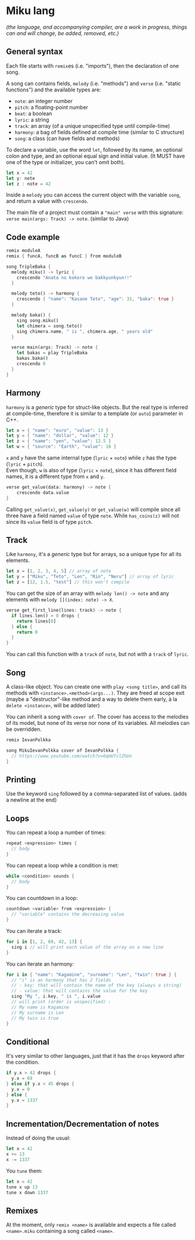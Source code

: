 # Miku lang

*(the language, and accompanying compiler, are a work in progress, things can and will change, be added, removed, etc.)*

## General syntax

Each file starts with `remix`es (i.e. "imports"), then the declaration of one song.

A song can contains fields, `melody` (i.e. "methods") and `verse` (i.e. "static functions") and the available types are:
- `note`: an integer number
- `pitch`: a floating-point number
- `beat`: a boolean
- `lyric`: a string
- `track`: an array (of a unique unspecified type until compile-time)
- `harmony`: a bag of fields defined at compile time (similar to C structure)
- `song`: a class (can have fields and methods)

To declare a variable, use the word `let`, followed by its name, an optional colon and type, and an optional equal sign and initial value. (It MUST have one of the type or initializer, you can't omit both).
```rs
let x = 42
let y: note
let z : note = 42
```

Inside a `melody` you can access the current object with the variable `song`, and return a value with `crescendo`.

The main file of a project must contain a `"main" verse` with this signature: `verse main(args: Track) -> note`. (similar to Java)

## Code example

```rs
remix moduleA
remix { funcA, funcB as funcC } from moduleB

song TripleBaka {
  melody miku() -> lyric {
    crescendo "Anata no kokoro wo bakkyunkyun!!"
  }

  melody teto() -> harmony {
    crescendo { "name": "Kasane Teto", "age": 31, "baka": true }
  }

  melody baka() {
    sing song.miku()
    let chimera = song.teto()
    sing chimera.name, " is ", chimera.age, " years old"
  }

  verse main(args: Track) -> note {
    let bakas = play TripleBaka
    bakas.baka()
    crescendo 0
  }
}
```

## Harmony

`harmony` is a *generic* type for struct-like objects. But the real type is inferred at compile-time, therefore it is similar to a template (or `auto`) parameter in C++.

```rs
let x = { "name": "euro", "value": 13 }
let y = { "name": "dollar", "value": 12 }
let z = { "name": "yen", "value": 12.5 }
let w = { "source": "Earth", "value": 16 }
```

`x` and `y` have the same internal type (`lyric` + `note`) while `z` has the type (`lyric` + `pitch`). \
Even though, `w` is also of type (`lyric` + `note`), since it has different field names, it is a different type from `x` and `y`.

```rs
verse get_value(data: harmony) -> note {
    crescendo data.value
}
```
Calling `get_value(x)`, `get_value(y)` or `get_value(w)` will compile since all three have a field named `value` of type `note`. While `has_coins(z)` will not since its `value` field is of type `pitch`.

## Track

Like `harmony`, it's a *generic* type but for arrays, so a unique type for all its elements.

```rs
let x = [1, 2, 3, 4, 5] // array of note
let y = ["Miku", "Teto", "Len", "Rin", "Neru"] // array of lyric
let z = [12, 1.5, "test"] // this won't compile
```

You can get the size of an array with `melody len() -> note` and any elements with `melody [](index: note) -> X`.

```rs
verse get_first_line(lines: track) -> note {
  if lines.len() > 0 drops {
    return lines[0]
  } else {
    return 0
  }
}
```
You can call this function with a `track` of `note`, but not with a `track` of `lyric`.

## Song

A class-like object. You can create one with `play <song title>`, and call its methods with `<instance>.<method>(args...)`.
They are freed at scope exit (maybe a "destructor"-like method and a way to delete them early, à la `delete <instance>`, will be added later)

You can inherit a song with `cover of`. The cover has access to the melodies of its model, but none of its verse nor none of its variables. All melodies can be overridden.

```rs
remix IevanPolkka

song MikuIevanPolkka cover of IevanPolkka {
  // https://www.youtube.com/watch?v=6qmUTclZhUo
}
```

## Printing

Use the keyword `sing` followed by a comma-separated list of values. (adds a newline at the end)

## Loops

You can repeat a loop a number of times:
```rs
repeat <expression> times {
  // body
}
```

You can repeat a loop while a condition is met:
```rs
while <condition> sounds {
  // body
}
```

You can countdown in a loop:
```rs
countdown <variable> from <expression> {
  // "variable" contains the decreasing value
}
```

You can iterate a track:
```rs
for i in [1, 2, 69, 42, 13] {
  sing i // will print each value of the array on a new line
}
```

You can iterate an harmony:
```rs
for i in { "name": "Kagamine", "surname": "Len", "twin": true } {
  // "i" is an harmony that has 2 fields
  // - key: that will contain the name of the key (always a string)
  // - value: that will contains the value for the key
  sing "My ", i.key, " is ", i.value
  // will print (order is unspecified) :
  // My name is Kagamine
  // My surname is Len
  // My twin is true
}
```

## Conditional

It's very similar to other languages, just that it has the `drops` keyword after the condition.

```rs
if y.x > 42 drops {
  y.x = 69
} else if y.x < 45 drops {
  y.x = 0
} else {
  y.x = 1337
}
```

## Incrementation/Decrementation of notes

Instead of doing the usual:
```rs
let x = 42
x += 13
x -= 1337
```
You `tune` them:
```rs
let x = 42
tune x up 13
tune x down 1337
```

## Remixes

At the moment, only `remix <name>` is available and expects a file called `<name>.miku` containing a song called `<name>`.
